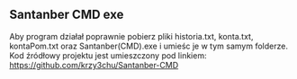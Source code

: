 ## Santanber CMD exe
Aby program działał poprawnie pobierz pliki historia.txt, konta.txt, kontaPom.txt oraz Santanber(CMD).exe i umieśc je w tym samym folderze.
Kod źródłowy projektu jest umieszczony pod linkiem: https://github.com/krzy3chu/Santanber-CMD
